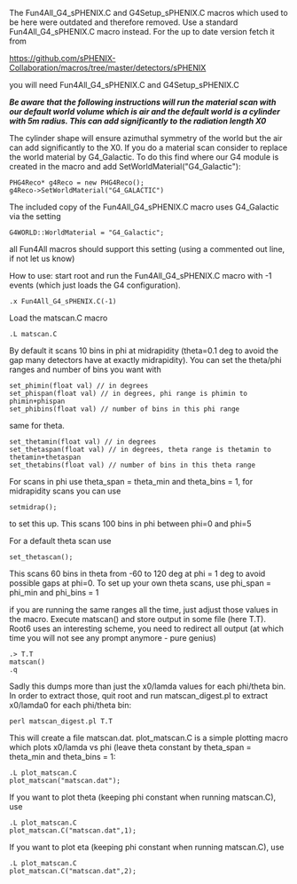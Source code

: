 The Fun4All_G4_sPHENIX.C and  G4Setup_sPHENIX.C macros which used to be here were outdated and therefore removed. Use a standard Fun4All_G4_sPHENIX.C macro instead. For the up to date version fetch it from

https://github.com/sPHENIX-Collaboration/macros/tree/master/detectors/sPHENIX

you will need Fun4All_G4_sPHENIX.C and G4Setup_sPHENIX.C

***Be aware that the following instructions will run the material scan with our default world volume which is air and the default world is a cylinder with 5m radius. This can add significantly to the radiation length X0***

The cylinder shape will ensure azimuthal symmetry of the world but the air can add significantly to the X0. If you do a material scan consider to replace the world material by G4_Galactic. To do this find where our G4 module is created in the macro and add SetWorldMaterial("G4_Galactic"):
```
PHG4Reco* g4Reco = new PHG4Reco();
g4Reco->SetWorldMaterial("G4_GALACTIC")
```

The included copy of the Fun4All_G4_sPHENIX.C macro uses G4_Galactic via the setting
```
G4WORLD::WorldMaterial = "G4_Galactic";
```
all Fun4All macros should support this setting (using a commented out line, if not let us know)

How to use:
start root and
run the Fun4All_G4_sPHENIX.C macro with -1 events
(which just loads the G4 configuration).

```
.x Fun4All_G4_sPHENIX.C(-1)
```

Load the matscan.C macro

```
.L matscan.C
```

By default it scans 10 bins in phi at midrapidity (theta=0.1 deg to avoid the gap many detectors have at exactly midrapidity). You can set the theta/phi ranges and number of bins you want with

```
set_phimin(float val) // in degrees
set_phispan(float val) // in degrees, phi range is phimin to phimin+phispan
set_phibins(float val) // number of bins in this phi range
```

same for theta.
```
set_thetamin(float val) // in degrees
set_thetaspan(float val) // in degrees, theta range is thetamin to thetamin+thetaspan
set_thetabins(float val) // number of bins in this theta range
```

For scans in phi use theta_span = theta_min and theta_bins = 1, for midrapidity
scans you can use

```
setmidrap();
```

to set this up. This scans 100 bins in phi between phi=0 and phi=5

For a default theta scan use
```
set_thetascan();
```
This scans 60 bins in theta from -60 to 120 deg at phi = 1 deg to avoid
possible gaps at phi=0. To set up your own theta scans, use phi_span = phi_min
and phi_bins = 1


if you are running the same ranges all the time, just adjust those values
in the macro.
Execute matscan() and store output in some file (here T.T). Root6
uses an interesting scheme, you need to redirect all output (at which time
you will not see any prompt anymore - pure genius)

```
.> T.T
matscan()
.q
```

Sadly this dumps more than just the x0/lamda values for each phi/theta bin.
In order to extract those, quit root and run matscan_digest.pl to extract 
x0/lamda0 for each phi/theta bin:

```
perl matscan_digest.pl T.T
```

This will create a file matscan.dat. 
plot_matscan.C is a simple plotting macro which plots x0/lamda vs phi (leave
theta constant by theta_span = theta_min and theta_bins = 1:

```
.L plot_matscan.C
plot_matscan("matscan.dat");
```

If you want to plot theta (keeping phi constant when running matscan.C), use

```
.L plot_matscan.C
plot_matscan.C("matscan.dat",1);
```

If you want to plot eta (keeping phi constant when running matscan.C), use

```
.L plot_matscan.C
plot_matscan.C("matscan.dat",2);
```
